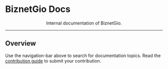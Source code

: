 # BiznetGio Docs

<p style="text-align: center;">Internal documentation of BiznetGio.</p>

---

## Overview

Use the navigation-bar above to search for documentation topics. Read the
[contribution guide](about/contribution/) to submit your contribution.
